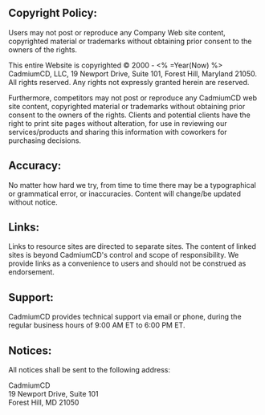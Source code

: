 Copyright Policy:
-----------------

Users may not post or reproduce any Company Web site content,
copyrighted material or trademarks without obtaining prior consent to
the owners of the rights.

This entire Website is copyrighted © 2000 - \<% =Year(Now) %\>
CadmiumCD, LLC, 19 Newport Drive, Suite 101, Forest Hill, Maryland
21050. All rights reserved. Any rights not expressly granted herein are
reserved.

Furthermore, competitors may not post or reproduce any CadmiumCD web
site content, copyrighted material or trademarks without obtaining prior
consent to the owners of the rights. Clients and potential clients have
the right to print site pages without alteration, for use in reviewing
our services/products and sharing this information with coworkers for
purchasing decisions.

Accuracy:
---------

No matter how hard we try, from time to time there may be a
typographical or grammatical error, or inaccuracies. Content will
change/be updated without notice.

Links:
------

Links to resource sites are directed to separate sites. The content of
linked sites is beyond CadmiumCD's control and scope of responsibility.
We provide links as a convenience to users and should not be construed
as endorsement.

Support:
--------

CadmiumCD provides technical support via email or phone, during the
regular business hours of 9:00 AM ET to 6:00 PM ET.

Notices:
--------

All notices shall be sent to the following address:

CadmiumCD\
 19 Newport Drive, Suite 101\
 Forest Hill, MD 21050
